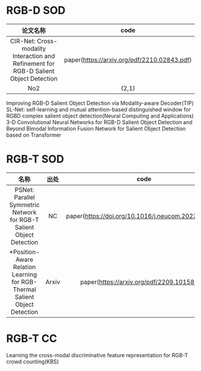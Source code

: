 # RGB-D SOD
**论文名称** | **code** 
:--: | :--: 
CIR-Net: Cross-modality Interaction and Refinement for RGB-D Salient Object Detection | paper(https://arxiv.org/pdf/2210.02843.pdf)
No2 | (2,1) 



Improving RGB-D Salient Object Detection via Modality-aware Decoder(TIP)
SL-Net: self-learning and mutual attention-based distinguished window for RGBD complex salient object detection(Neural Computing and Applications)
3-D Convolutional Neural Networks for RGB-D Salient Object Detection and Beyond
Bimodal Information Fusion Network for Salient Object Detection based on Transformer

# RGB-T SOD
**名称** |**出处** | **code** 
:--: | :--: | :--: 
PSNet: Parallel Symmetric Network for RGB-T Salient Object Detection |NC | paper(https://doi.org/10.1016/j.neucom.2022.09.052)
*Position-Aware Relation Learning for RGB-Thermal Salient Object Detection|Arxiv| paper(https://arxiv.org/pdf/2209.10158.pdf)




# RGB-T CC
Learning the cross-modal discriminative feature representation for RGB-T crowd counting(KBS)
